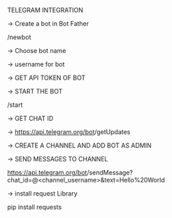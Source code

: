 TELEGRAM INTEGRATION

-> Create a bot in Bot Father

/newbot

-> Choose bot name

-> username for bot 

-> GET API TOKEN OF BOT 

-> START THE BOT 

/start

-> GET CHAT ID

-> https://api.telegram.org/bot<TOKEN>/getUpdates

-> CREATE A CHANNEL AND ADD BOT AS ADMIN

-> SEND MESSAGES TO CHANNEL 

https://api.telegram.org/bot<TOKEN>/sendMessage?chat_id=@<channel_username>&text=Hello%20World

-> install request Library

pip install requests

